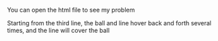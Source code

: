 You can open the html file to see my problem

Starting from the third line, the ball and line hover back and forth several times, and the line will cover the ball